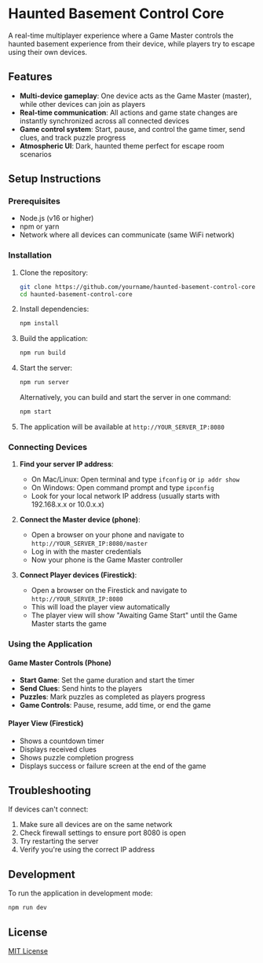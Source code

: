 # Haunted Basement Control Core

A real-time multiplayer experience where a Game Master controls the haunted basement experience from their device, while players try to escape using their own devices.

## Features

- **Multi-device gameplay**: One device acts as the Game Master (master), while other devices can join as players
- **Real-time communication**: All actions and game state changes are instantly synchronized across all connected devices
- **Game control system**: Start, pause, and control the game timer, send clues, and track puzzle progress
- **Atmospheric UI**: Dark, haunted theme perfect for escape room scenarios

## Setup Instructions

### Prerequisites

- Node.js (v16 or higher)
- npm or yarn
- Network where all devices can communicate (same WiFi network)

### Installation

1. Clone the repository:
   ```bash
   git clone https://github.com/yourname/haunted-basement-control-core.git
   cd haunted-basement-control-core
   ```

2. Install dependencies:
   ```bash
   npm install
   ```

3. Build the application:
   ```bash
   npm run build
   ```

4. Start the server:
   ```bash
   npm run server
   ```

   Alternatively, you can build and start the server in one command:
   ```bash
   npm start
   ```

5. The application will be available at `http://YOUR_SERVER_IP:8080`

### Connecting Devices

1. **Find your server IP address**:
   - On Mac/Linux: Open terminal and type `ifconfig` or `ip addr show`
   - On Windows: Open command prompt and type `ipconfig`
   - Look for your local network IP address (usually starts with 192.168.x.x or 10.0.x.x)

2. **Connect the Master device (phone)**:
   - Open a browser on your phone and navigate to `http://YOUR_SERVER_IP:8080/master`
   - Log in with the master credentials
   - Now your phone is the Game Master controller

3. **Connect Player devices (Firestick)**:
   - Open a browser on the Firestick and navigate to `http://YOUR_SERVER_IP:8080`
   - This will load the player view automatically
   - The player view will show "Awaiting Game Start" until the Game Master starts the game

### Using the Application

#### Game Master Controls (Phone)
- **Start Game**: Set the game duration and start the timer
- **Send Clues**: Send hints to the players
- **Puzzles**: Mark puzzles as completed as players progress
- **Game Controls**: Pause, resume, add time, or end the game

#### Player View (Firestick)
- Shows a countdown timer
- Displays received clues
- Shows puzzle completion progress
- Displays success or failure screen at the end of the game

## Troubleshooting

If devices can't connect:
1. Make sure all devices are on the same network
2. Check firewall settings to ensure port 8080 is open
3. Try restarting the server
4. Verify you're using the correct IP address

## Development

To run the application in development mode:

```bash
npm run dev
```

## License

[MIT License](LICENSE)
